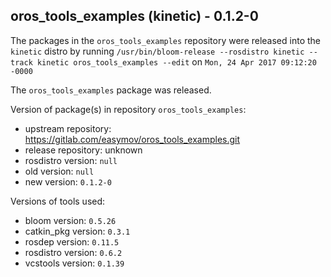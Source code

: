 ## oros_tools_examples (kinetic) - 0.1.2-0

The packages in the `oros_tools_examples` repository were released into the `kinetic` distro by running `/usr/bin/bloom-release --rosdistro kinetic --track kinetic oros_tools_examples --edit` on `Mon, 24 Apr 2017 09:12:20 -0000`

The `oros_tools_examples` package was released.

Version of package(s) in repository `oros_tools_examples`:

- upstream repository: https://gitlab.com/easymov/oros_tools_examples.git
- release repository: unknown
- rosdistro version: `null`
- old version: `null`
- new version: `0.1.2-0`

Versions of tools used:

- bloom version: `0.5.26`
- catkin_pkg version: `0.3.1`
- rosdep version: `0.11.5`
- rosdistro version: `0.6.2`
- vcstools version: `0.1.39`


